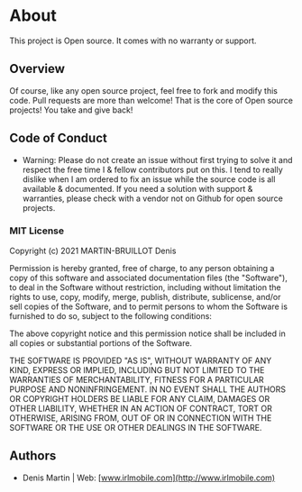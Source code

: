 # About

This project is Open source. It comes with no warranty or support. 

## Overview

Of course, like any open source project, feel free to fork and modify this code. Pull requests are more than welcome! That is the core of Open source projects! You take and give back!

## Code of Conduct

- Warning: Please do not create an issue without first trying to solve it and respect the free time I & fellow contributors put on this. I tend to really dislike when I am ordered to fix an issue while the source code is all available & documented. If you need a solution with support & warranties, please check with a vendor not on Github for open source projects.

### MIT License

Copyright (c) 2021 MARTIN-BRUILLOT Denis

Permission is hereby granted, free of charge, to any person obtaining a copy
of this software and associated documentation files (the "Software"), to deal
in the Software without restriction, including without limitation the rights
to use, copy, modify, merge, publish, distribute, sublicense, and/or sell
copies of the Software, and to permit persons to whom the Software is
furnished to do so, subject to the following conditions:

The above copyright notice and this permission notice shall be included in all
copies or substantial portions of the Software.

THE SOFTWARE IS PROVIDED "AS IS", WITHOUT WARRANTY OF ANY KIND, EXPRESS OR
IMPLIED, INCLUDING BUT NOT LIMITED TO THE WARRANTIES OF MERCHANTABILITY,
FITNESS FOR A PARTICULAR PURPOSE AND NONINFRINGEMENT. IN NO EVENT SHALL THE
AUTHORS OR COPYRIGHT HOLDERS BE LIABLE FOR ANY CLAIM, DAMAGES OR OTHER
LIABILITY, WHETHER IN AN ACTION OF CONTRACT, TORT OR OTHERWISE, ARISING FROM,
OUT OF OR IN CONNECTION WITH THE SOFTWARE OR THE USE OR OTHER DEALINGS IN THE
SOFTWARE.

## Authors

- Denis Martin | Web: [www.irlmobile.com](http://www.irlmobile.com)

